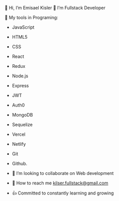 👋 Hi, I’m Emisael Kisler
👀 I’m Fullstack Developer
 
🌱 My tools  in  Programing: 
-   JavaScript 
-   HTML5 
-   CSS 
-   React 
-   Redux 
-   Node.js 
-   Express 
-   JWT
-   Auth0
-   MongoDB
-   Sequelize
-   Vercel
-   Netlify
-   Git 
-   Github.

- 💞️ I’m looking to collaborate on Web development
- 📧 How to reach me kilser.fullstack@gmail.com
- 👍  Committed to constantly learning and growing

<!---
ekisler/ekisler is a ✨ special ✨ repository because its `README.md` (this file) appears on your GitHub profile.
You can click the Preview link to take a look at your changes.
--->
